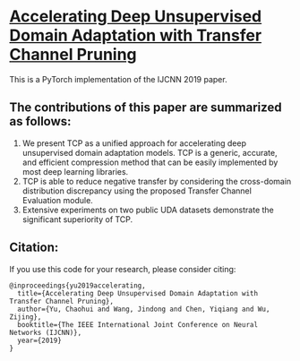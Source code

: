 # [Accelerating Deep Unsupervised Domain Adaptation with Transfer Channel Pruning](https://arxiv.org/abs/1904.02654)

This is a PyTorch implementation of the IJCNN 2019 paper.

## The contributions of this paper are summarized as follows:
1. We present TCP as a unified approach for accelerating deep unsupervised domain adaptation models. TCP is a generic, accurate, and efficient compression method that can be easily implemented by most deep learning libraries.
2. TCP is able to reduce negative transfer by considering the cross-domain distribution discrepancy using the proposed Transfer Channel Evaluation module.
3. Extensive experiments on two public UDA datasets demonstrate the significant superiority of TCP.

## Citation:
If you use this code for your research, please consider citing:

```
@inproceedings{yu2019accelerating,
  title={Accelerating Deep Unsupervised Domain Adaptation with Transfer Channel Pruning},
  author={Yu, Chaohui and Wang, Jindong and Chen, Yiqiang and Wu, Zijing},
  booktitle={The IEEE International Joint Conference on Neural Networks (IJCNN)},
  year={2019}
}
```


